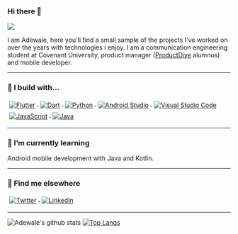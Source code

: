### Hi there 👋

![](https://media.giphy.com/media/VDBaLMiYj4H9SQ6ZVn/giphy.gif)

I am Adewale, here you'll find a small sample of the projects I've worked on over the years with technologies i enjoy. I am a communication engineering student at Covenant University, product manager ([ProductDive](https://twitter.com/ProductDive) alumnus) and mobile developer.

---

 ### 🚧 I build with...
  
  <p>
  <a href="https://flutter.dev/">
    <img src="https://github.com/AdewaleCode/AdewaleCode/blob/master/svg/dev/frameworks/flutter.svg" alt="Flutter" style="vertical-align:top; margin:4px">
  </a>

 <a href="https://dartpad.dev/">
    <img src="https://github.com/AdewaleCode/AdewaleCode/blob/master/svg/dev/languages/dart_colour.svg" alt="Dart" style="vertical-align:top; margin:4px">
  </a>

  <a href="https://www.python.org/">
    <img src="https://github.com/AdewaleCode/AdewaleCode/blob/master/svg/dev/languages/python.svg" alt="Python" style="vertical-align:top; margin:4px">
  </a>
  
  <a href="https://developer.android.com/studio">
    <img src="https://github.com/AdewaleCode/AdewaleCode/blob/master/svg/dev/tools/android_studio_colour.svg" alt="Android Studio" style="vertical-align:top; margin:4px">
  </a>
  
  <a href="https://code.visualstudio.com/">
    <img src="https://github.com/AdewaleCode/AdewaleCode/blob/master/svg/dev/tools/visualstudio_code.svg" alt="Visual Studio Code" style="vertical-align:top; margin:4px">
  </a>
  
  <a href="https://www.javascript.com/">
    <img src="https://github.com/AdewaleCode/AdewaleCode/blob/master/svg/dev/languages/js.svg" alt="JavaScript" style="vertical-align:top; margin:4px">
  </a>
  
  <a href="https://www.java.com/en/">
    <img src="https://github.com/AdewaleCode/AdewaleCode/blob/master/svg/dev/languages/java.svg" alt="Java" style="vertical-align:top; margin:4px">
  </a>
  
  
---
### 🌱 I’m currently learning
Android mobile development with Java and Kotlin.



---
### 📢 Find me elsewhere
<p align="start">
  <a href="https://twitter.com/A_4_Ade">
    <img src="https://raw.githubusercontent.com/MikeCodesDotNET/MikeCodesDotNET/a8abbf37441f3253f74ea255a47f289208d7568c/Resources/twitter.svg" alt="Twitter" style="vertical-align:top; margin:4px">
  </a>  

  <a href="https://www.linkedin.com/in/adewale-sanusi-084a54135/">
    <img src="https://raw.githubusercontent.com/MikeCodesDotNET/MikeCodesDotNET/a8abbf37441f3253f74ea255a47f289208d7568c/Resources/linkedIn.svg" alt="LinkedIn" style="vertical-align:top; margin:4px">
  </a>
  
  ---
  
 
  
  ![Adewale's github stats](https://github-readme-stats.vercel.app/api?username=AdewaleCode&show_icons=true&theme=dark) [![Top Langs](https://github-readme-stats.vercel.app/api/top-langs/?username=AdewaleCode)](https://github.com/anuraghazra/github-readme-stats)






<!--
**AdewaleCode/AdewaleCode** is a ✨ _special_ ✨ repository because its `README.md` (this file) appears on your GitHub profile.

Here are some ideas to get you started:

- 🔭 I’m currently working on ...
- 🌱 I’m currently learning ...
- 👯 I’m looking to collaborate on ...
- 🤔 I’m looking for help with ...
- 💬 Ask me about ...
- 📫 How to reach me: ...
- 😄 Pronouns: ...
- ⚡ Fun fact: ...
-->
